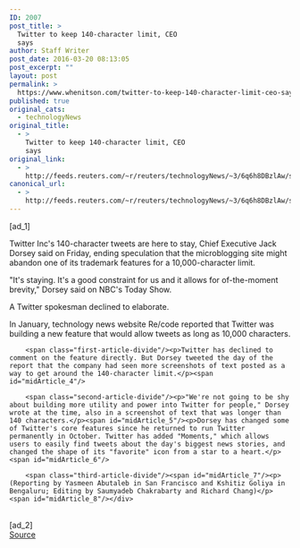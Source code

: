 ```yaml
---
ID: 2007
post_title: >
  Twitter to keep 140-character limit, CEO
  says
author: Staff Writer
post_date: 2016-03-20 08:13:05
post_excerpt: ""
layout: post
permalink: >
  https://www.whenitson.com/twitter-to-keep-140-character-limit-ceo-says/
published: true
original_cats:
  - technologyNews
original_title:
  - >
    Twitter to keep 140-character limit, CEO
    says
original_link:
  - >
    http://feeds.reuters.com/~r/reuters/technologyNews/~3/6q6h8DBzlAw/story01.htm
canonical_url:
  - >
    http://feeds.reuters.com/~r/reuters/technologyNews/~3/6q6h8DBzlAw/story01.htm
---
```

 [ad_1]
<br><div id="articleText">
<span id="midArticle_start"/>

<span class="focusParagraph" readability="7"><p><span class="articleLocatio&lt;/span&gt;n">Twitter Inc's 140-character tweets are here to stay, Chief Executive Jack Dorsey said on Friday, ending speculation that the microblogging site might abandon one of its trademark features for a 10,000-character limit. </span></p></span><span id="midArticle_0"/><p>"It's staying. It's a good constraint for us and it allows for of-the-moment brevity," Dorsey said on NBC's Today Show.</p><span id="midArticle_1"/><p>A Twitter spokesman declined to elaborate.</p><span id="midArticle_2"/><p>In January, technology news website Re/code reported that Twitter was building a new feature that would allow tweets as long as 10,000 characters.</p><span id="midArticle_3"/>
        
        <span class="first-article-divide"/><p>Twitter has declined to comment on the feature directly. But Dorsey tweeted the day of the report that the company had seen more screenshots of text posted as a way to get around the 140-character limit.</p><span id="midArticle_4"/>
        
        <span class="second-article-divide"/><p>"We're not going to be shy about building more utility and power into Twitter for people," Dorsey wrote at the time, also in a screenshot of text that was longer than 140 characters.</p><span id="midArticle_5"/><p>Dorsey has changed some of Twitter's core features since he returned to run Twitter permanently in October. Twitter has added "Moments," which allows users to easily find tweets about the day's biggest news stories, and changed the shape of its "favorite" icon from a star to a heart.</p><span id="midArticle_6"/>
        
        <span class="third-article-divide"/><span id="midArticle_7"/><p> (Reporting by Yasmeen Abutaleb in San Francisco and Kshitiz Goliya in Bengaluru; Editing by Saumyadeb Chakrabarty and Richard Chang)</p><span id="midArticle_8"/></div>
<br>[ad_2]
<br><a href="http://feeds.reuters.com/~r/reuters/technologyNews/~3/6q6h8DBzlAw/story01.htm">Source </a>